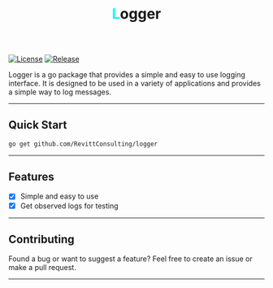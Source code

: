 <div align="center" style="padding-top: 30px; padding-bottom: 30px">
    <h1><span style="color: aqua">L</span>ogger</h1>
</div>

[![License][License-Image]][License-URL]
[![Release][Release-Image]][Release-URL]

[License-URL]: https://www.apache.org/licenses/LICENSE-2.0
[License-Image]: https://img.shields.io/badge/License-Apache%202.0-blue.svg
[Release-URL]: https://github.com/RevittConsulting/logger/releases/latest
[Release-Image]: https://img.shields.io/github/v/release/RevittConsulting/logger

Logger is a go package that provides a simple and easy to use logging interface. It is designed to be used in a variety of applications and provides a simple way to log messages.

***

## Quick Start

```bash
go get github.com/RevittConsulting/logger
```
***

## Features

- [x] Simple and easy to use
- [x] Get observed logs for testing

***

## Contributing

Found a bug or want to suggest a feature? Feel free to create an issue or make a pull request.

***